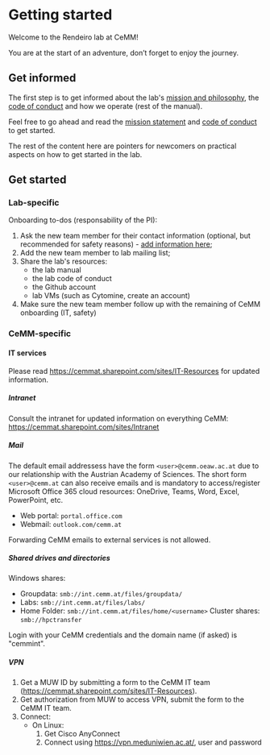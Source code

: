 # Getting started

Welcome to the Rendeiro lab at CeMM!

You are at the start of an adventure, don’t forget to enjoy the journey.

## Get informed

The first step is to get informed about the lab's [mission and philosophy](mission_statement.md), the [code of conduct](code_of_conduct.md) and how we operate (rest of the manual).

Feel free to go ahead and read the [mission statement](mission_statement.md) and [code of conduct](code_of_conduct.md) to get started.

The rest of the content here are pointers for newcomers on practical aspects on how to get started in the lab.

## Get started

### Lab-specific

Onboarding to-dos (responsability of the PI):

1. Ask the new team member for their contact information (optional, but recommended for safety reasons) - [add information here](https://cemmat.sharepoint.com/:x:/s/rendeirolab/ETVfBUPmJYpIgl-yDccPCGkBZRMFtOTE9ExejqyvMq6msA?e=lxEuzO);
1. Add the new team member to lab mailing list;
1. Share the lab's resources:
   - the lab manual
   - the lab code of conduct
   - the Github account
   - lab VMs (such as Cytomine, create an account)
1. Make sure the new team member follow up with the remaining of CeMM onboarding (IT, safety)

### CeMM-specific

#### IT services

Please read https://cemmat.sharepoint.com/sites/IT-Resources for updated information.

##### Intranet

Consult the intranet for updated information on everything CeMM: https://cemmat.sharepoint.com/sites/Intranet

##### Mail

The default email addressess have the form `<user>@cemm.oeaw.ac.at` due to our relationship with the Austrian Academy of Sciences.
The short form `<user>@cemm.at` can also receive emails and is mandatory to access/register Microsoft Office 365 cloud resources: OneDrive, Teams, Word, Excel, PowerPoint, etc.

- Web portal: `portal.office.com`
- Webmail: `outlook.com/cemm.at`

Forwarding CeMM emails to external services is not allowed.

##### Shared drives and directories

Windows shares:

- Groupdata: `smb://int.cemm.at/files/groupdata/`
- Labs: `smb://int.cemm.at/files/labs/`
- Home Folder: `smb://int.cemm.at/files/home/<username>`
  Cluster shares: `smb://hpctransfer`

Login with your CeMM credentials and the domain name (if asked) is "cemmint".

##### VPN

1. Get a MUW ID by submitting a form to the CeMM IT team (https://cemmat.sharepoint.com/sites/IT-Resources).
1. Get authorization from MUW to access VPN, submit the form to the CeMM IT team.
1. Connect:
   - On Linux:
     1. Get Cisco AnyConnect
     1. Connect using https://vpn.meduniwien.ac.at/, user and password
